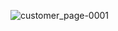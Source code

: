 ![customer_page-0001](https://github.com/cacique10/customer-payments-powerbi/assets/8041016/b8f1a0d9-221d-4083-9ccc-9713d1898f53)
